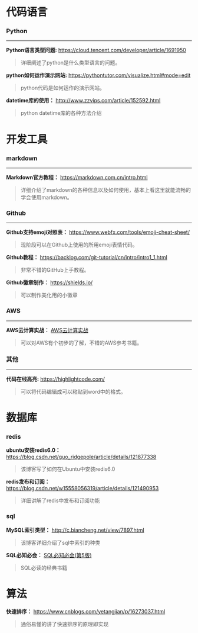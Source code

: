 # 代码语言
### Python
***

**Python语言类型问题:** https://cloud.tencent.com/developer/article/1691950
> 详细阐述了python是什么类型语言的问题。  

**python如何运作演示网站:** https://pythontutor.com/visualize.html#mode=edit
> python代码是如何运作的演示网站。

**datetime库的使用：** http://www.zzvips.com/article/152592.html
> python datetime库的各种方法介绍

# 开发工具
### markdown
***

**Markdown官方教程：**  https://markdown.com.cn/intro.html  
> 详细介绍了markdown的各种信息以及如何使用，基本上看这里就能流畅的学会使用markdown。

### Github
***

**Github支持emoji对照表：** https://www.webfx.com/tools/emoji-cheat-sheet/
> 现阶段可以在Github上使用的所用emoji表情代码。

**Github教程：** https://backlog.com/git-tutorial/cn/intro/intro1_1.html
> 非常不错的GitHub上手教程。

**Github徽章制作：** https://shields.io/
> 可以制作美化用的小徽章

### AWS
***  
**AWS云计算实战：**  [AWS云计算实战](./book_source/AWS云计算实战.pdf)
> 可以对AWS有个初步的了解，不错的AWS参考书籍。

### 其他
***
**代码在线高亮:**  https://highlightcode.com/
> 可以将代码编辑成可以粘贴到word中的格式。

# 数据库
### redis
**ubuntu安装redis6.0：** https://blog.csdn.net/guo_ridgepole/article/details/121877338
> 该博客写了如何在Ubuntu中安装redis6.0

**redis发布和订阅：** https://blog.csdn.net/w15558056319/article/details/121490953
> 详细讲解了redis中发布和订阅功能

### sql
**MySQL索引类型：** http://c.biancheng.net/view/7897.html
> 该博客详细介绍了sql中索引的种类

**SQL必知必会：** [SQL必知必会(第5版)](./book_source/SQL必知必会(第5版).pdf)
> SQL必读的经典书籍

# 算法
**快速排序：**  https://www.cnblogs.com/yetangjian/p/16273037.html
> 通俗易懂的讲了快速排序的原理即实现


